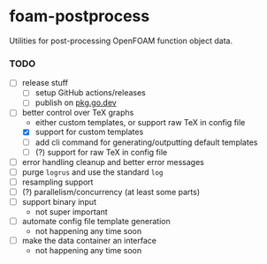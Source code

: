 # foam-postprocess

Utilities for post-processing OpenFOAM function object data.

### TODO

- [ ] release stuff
    - [ ] setup GitHub actions/releases
    - [ ] publish on [pkg.go.dev](https://pkg.go.dev/)
- [ ] better control over TeX graphs
	- either custom templates, or support raw TeX in config file
	- [x] support for custom templates
	- [ ] add cli command for generating/outputting default templates
	- [ ] (?) support for raw TeX in config file
- [ ] error handling cleanup and better error messages
- [ ] purge `logrus` and use the standard `log`
- [ ] resampling support
- [ ] (?) parallelism/concurrency (at least some parts)
- [ ] support binary input
    - not super important
- [ ] automate config file template generation
    - not happening any time soon
- [ ] make the data container an interface
    - not happening any time soon
